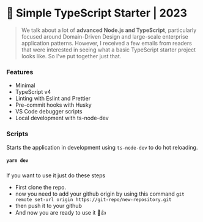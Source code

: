 # 🧰 Simple TypeScript Starter | 2023

> We talk about a lot of **advanced Node.js and TypeScript**, particularly focused around Domain-Driven Design and large-scale enterprise application patterns. However, I received a few emails from readers that were interested in seeing what a basic TypeScript starter project looks like. So I've put together just that.

### Features

- Minimal
- TypeScript v4
- Linting with Eslint and Prettier
- Pre-commit hooks with Husky
- VS Code debugger scripts
- Local development with ts-node-dev

### Scripts

Starts the application in development using `ts-node-dev` to do hot reloading.

#### `yarn dev`

###

If you want to use it just do these steps

- First clone the repo.
- now you need to add your github origin by using this command
  `git remote set-url origin https://git-repo/new-repository.git`
- then push it to your github
- And now you are ready to use it 🚀👍
